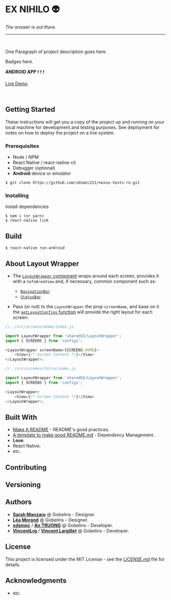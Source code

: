 # EX NIHILO :alien:

_The answer is out there._

---

<br>

One Paragraph of project description goes here.

Badges here.

**ANDROID APP** :exclamation: :exclamation: :exclamation:

[Live Demo](https://)

<br>

## Getting Started

These instructions will get you a copy of the project up and running on your local machine for development and testing purposes. See deployment for notes on how to deploy the project on a live system.

### Prerequisites

- Node / NPM
- React Native / react-native-cli
- Debugger (optional)
- **Android** device or emulator

```
$ git clone https://github.com/sdsmnc221/nexus-tests-rn.git
```

### Installing

Install dependencies

```
$ npm i (or yarn)
$ react-native link
```

## Build

```
$ react-native run-android
```

## About Layout Wrapper

- The [`LayoutWrapper` component](./src/sharedUI/LayoutWrapper/index.js) wraps around each screen, provides it with a `SafeAreaView` and, if necessary, common component such as:

  - [`NavigationBar`](./src/sharedUI/NavigationBar/index.js)
  - [`StatusBar`](./src/sharedUI/StatusBar/index.js)

- Pass (or not) to the `LayoutWrapper` the prop `screenName`, and base on it the [`getLayoutConfigs` function](./src/sharedUI/LayoutWrapper/configs.js) will provide the right layout for each screen:

```javascript
// ./src/screens/Home/index.js

import LayoutWrapper from 'sharedUI/LayoutWrapper';
import { SCREENS } from 'configs';

<LayoutWrapper screenName={SCREENS.HOME}>
	<View>{/* Screen Content */}</View>
</LayoutWrapper>;
```

```javascript
// ./src/screens/Intro/index.js

import LayoutWrapper from 'sharedUI/LayoutWrapper';
import { SCREENS } from 'configs';

<LayoutWrapper>
	<View>{/* Screen Content */}</View>
</LayoutWrapper>;
```

## Built With

- [Make A README](https://www.makeareadme.com/) - README's good practices.
- [A template to make good README.md](https://gist.github.com/PurpleBooth/109311bb0361f32d87a2) - Dependency Management.
- **Love**.
- React Native.
- etc.

## Contributing

## Versioning

## Authors

- [**Sarah Manzaro**](htts://) @ Gobelins - Designer.
- [**Léa Morand**](htts://) @ Gobelins - Designer.
- [**sdsmnc**](https://github.com/sdsmnc221) / [**An TRUONG**](https://antr.tech) @ Gobelins - Developer.
- [**VincentLrg**](https://github.com/VincentLrg) / [**Vincent Largillet**](htts://) @ Gobelins - Developer.

## License

This project is licensed under the MIT License - see the [LICENSE.md](LICENSE.md) file for details.

## Acknowledgments

- etc.
